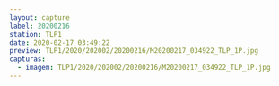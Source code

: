 ```yaml
---
layout: capture
label: 20200216
station: TLP1
date: 2020-02-17 03:49:22
preview: TLP1/2020/202002/20200216/M20200217_034922_TLP_1P.jpg
capturas:
  - imagem: TLP1/2020/202002/20200216/M20200217_034922_TLP_1P.jpg
---
```


